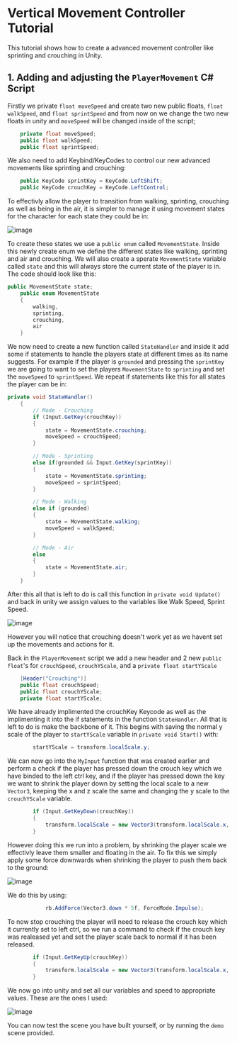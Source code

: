 # Vertical Movement Controller Tutorial

This tutorial shows how to create a advanced movement controller like sprinting and crouching in Unity.

## 1. Adding and adjusting the `PlayerMovement` C# Script

Firstly we private `float moveSpeed` and create two new public floats, `float walkSpeed`, and `float sprintSpeed` and from now on we change the two new floats in unity and `moveSpeed` will be changed inside of the script;

```.cs
    private float moveSpeed;
    public float walkSpeed;
    public float sprintSpeed;
```

We also need to add Keybind/KeyCodes to control our new advanced movements like sprinting and crouching:

```.cs
    public KeyCode sprintKey = KeyCode.LeftShift;
    public KeyCode crouchKey = KeyCode.LeftControl;
```
To effectivly allow the player to transition from walking, sprinting, crouching as well as being in the air, it is simpler to manage it using movement states for the character for each state they could be in:

![image](https://github.com/august-anumba/Advanced-Movement-Controller-Tutorial/assets/146851823/049a5e4e-ed69-4e84-99a4-1406c9868c62)

To create these states we use a `public enum` called `MovementState`. Inside this newly create enum we define the different states like walking, sprinting and air and crouching. We will also create a sperate `MovementState` variable called `state` and this will always store the current state of the player is in.
The code should look like this:

```.cs
public MovementState state;
    public enum MovementState
    {
        walking,
        sprinting,
        crouching,
        air
    }
```

We now need to create a new function called `StateHandler` and inside it add some if statements to handle the players state at different times as its name suggests. For example if the player is `grounded` and pressing the `sprintKey` we are going to want to set the players `MovementState` to `sprinting` and set the `moveSpeed` to `sprintSpeed`. We repeat if statements like this for all states the player can be in:

```.cs
private void StateHandler()
    {
        // Mode - Crouching
        if (Input.GetKey(crouchKey))
        {
            state = MovementState.crouching;
            moveSpeed = crouchSpeed;
        }

        // Mode - Sprinting
        else if(grounded && Input.GetKey(sprintKey))
        {
            state = MovementState.sprinting;
            moveSpeed = sprintSpeed;
        }

        // Mode - Walking
        else if (grounded)
        {
            state = MovementState.walking;
            moveSpeed = walkSpeed;
        }

        // Mode - Air
        else
        {
            state = MovementState.air;
        }
    }
```

After this all that is left to do is call this function in `private void Update()` and back in unity we assign values to the variables like Walk Speed, Sprint Speed.

![image](https://github.com/august-anumba/Advanced-Movement-Controller-Tutorial/assets/146851823/91197d4d-b9c1-48c6-a960-767643d44aa3)

However you will notice that crouching doesn't work yet as we havent set up the movements and actions for it.

Back in the `PlayerMovement` script we add a new header and 2 new `public float`'s for `crouchSpeed`, `crouchYScale`, and a `private float startYScale`

```.cs
    [Header("Crouching")]
    public float crouchSpeed;
    public float crouchYScale;
    private float startYScale;
```

We have already implimented the crouchKey Keycode as well as the implimenting it into the if statements in the function `StateHandler`. All that is left to do is make the backbone of it. This begins with saving the normal y scale of the player to `startYScale` variable in `private void Start()` with:

```.cs
        startYScale = transform.localScale.y;
```

We can now go into the `MyInput` function that was created earlier and perform a check if the player has pressed down the crouch key which we have binded to the left ctrl key, and if the player has pressed down the key we want to shrink the player down by setting the local scale to a new `Vector3`, keeping the x and z scale the same and changing the y scale to the `crouchYScale` variable.

```.cs
        if (Input.GetKeyDown(crouchKey))
        {
            transform.localScale = new Vector3(transform.localScale.x, crouchYScale, transform.localScale.z);
        }
```

However doing this we run into a problem, by shrinking the player scale we effectivly leave them smaller and floating in the air. To fix this we simply apply some force downwards when shrinking the player to push them back to the ground:

![image](https://github.com/august-anumba/Advanced-Movement-Controller-Tutorial/assets/146851823/53b12e95-c74e-48c9-8ae8-bc70fbf21406)

We do this by using:

```.cs
            rb.AddForce(Vector3.down * 5f, ForceMode.Impulse);
```

To now stop crouching the player will need to release the crouch key which it currently set to left ctrl, so we run a command to check if the crouch key was realeased yet and set the player scale back to  normal if it has been released.

```.cs
        if (Input.GetKeyUp(crouchKey))
        {
            transform.localScale = new Vector3(transform.localScale.x, startYScale, transform.localScale.z);
        }
```

We now go into unity and set all our variables and speed to appropriate values. These are the ones I used:

![image](https://github.com/august-anumba/Advanced-Movement-Controller-Tutorial/assets/146851823/b06f8018-48ee-4862-9922-f59b270ecabc)

You can now test the scene you have built yourself, or by running the `demo` scene provided.
